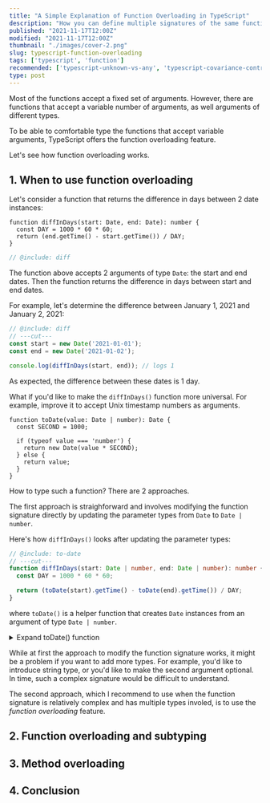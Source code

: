 ```yaml
---
title: "A Simple Explanation of Function Overloading in TypeScript"
description: "How you can define multiple signatures of the same function in TypeScript to increase its usability."
published: "2021-11-17T12:00Z"
modified: "2021-11-17T12:00Z"
thumbnail: "./images/cover-2.png"
slug: typescript-function-overloading
tags: ['typescript', 'function']
recommended: ['typescript-unknown-vs-any', 'typescript-covariance-contravariance']
type: post
---
```


Most of the functions accept a fixed set of arguments. However, there are functions that accept a variable number of arguments, as well arguments
of different types.  

To be able to comfortable type the functions that accept variable arguments, TypeScript offers the function overloading feature. 

Let's see how function overloading works.  

## 1. When to use function overloading

Let's consider a function that returns the difference in days between 2 date instances:

```twoslash include diff
function diffInDays(start: Date, end: Date): number {
  const DAY = 1000 * 60 * 60;
  return (end.getTime() - start.getTime()) / DAY;
}
```

```ts twoslash
// @include: diff
```

The function above accepts 2 arguments of type `Date`: the start and end dates. Then the function returns the difference in 
days between start and end dates.  

For example, let's determine the difference between January 1, 2021 and January 2, 2021:

```ts twoslash
// @include: diff
// ---cut---
const start = new Date('2021-01-01');
const end = new Date('2021-01-02');

console.log(diffInDays(start, end)); // logs 1
```

As expected, the difference between these dates is 1 day.  

What if you'd like to make the `diffInDays()` function more universal. For example, improve it to accept Unix timestamp numbers as arguments.  

```twoslash include to-date
function toDate(value: Date | number): Date {
  const SECOND = 1000;

  if (typeof value === 'number') {
    return new Date(value * SECOND);
  } else {
    return value;
  }
}
```

How to type such a function? There are 2 approaches.  

The first approach is straighforward and involves modifying the function signature directly by updating the parameter types from `Date` to `Date | number`.  

Here's how `diffInDays()` looks after updating the parameter types:

```ts twoslash{1}
// @include: to-date
// ---cut---
function diffInDays(start: Date | number, end: Date | number): number {
  const DAY = 1000 * 60 * 60;

  return (toDate(start).getTime() - toDate(end).getTime()) / DAY;
}
```

where `toDate()` is a helper function that creates `Date` instances from an argument of type `Date | number`.  

<details>
  <summary>Expand toDate() function</summary>

```ts twoslash
// @include: to-date
```

</details>

While at first the approach to modify the function signature works, it might be a problem if you want to add more types. For example, you'd like to introduce string type, or you'd like to make the second argument optional. In time, such a complex signature would be difficult to understand.  

The second approach, which I recommend to use when the function signature is relatively complex and has multiple types involed, is to use the *function overloading* feature.  



## 2. Function overloading and subtyping

## 3. Method overloading

## 4. Conclusion